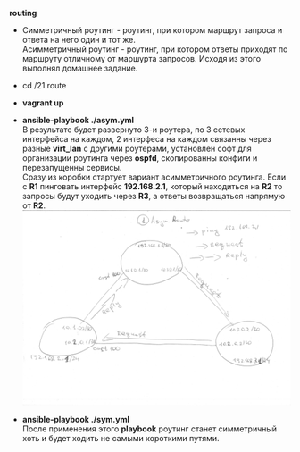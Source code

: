 **routing**

- Симметричный роутинг - роутинг, при котором маршрут запроса и ответа на него один и тот же.  
Асимметричный роутинг - роутинг, при котором ответы приходят по маршруту отличному от маршурта запросов. Исходя из этого выполнял домашнее задание.  

- cd /21.route
-  **vagrant up**
- **ansible-playbook ./asym.yml**  
В результате будет развернуто 3-и роутера, по 3 сетевых интерфейса на каждом, 2 интерфеса на каждом связанны через разные **virt_lan** с другими роутерами, установлен софт для организации роутинга через **ospfd**, скопированны конфиги и перезапущенны сервисы.  
Сразу из коробки стартует вариант асимметричного роутинга. Если с **R1** пинговать интерфейс **192.168.2.1**, который находиться на **R2** то запросы будут уходить через **R3**, а ответы возвращаться напрямую от **R2**.  
![alt text](https://github.com/masya-dm/otus-linux/blob/master/21.route/as_routing.jpg)  
- **ansible-playbook ./sym.yml**  
После применения этого **playbook** роутинг станет симметричный хоть и будет ходить не самыми короткими путями.
